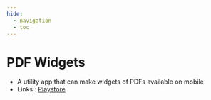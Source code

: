 ```yaml
---
hide:
  - navigation
  - toc
---
```


# PDF Widgets
- A utility app that can make widgets of PDFs available on mobile
- Links : [Playstore](https://play.google.com/store/apps/details?id=work.curioustools.pdfwidget&hl=en_US)
